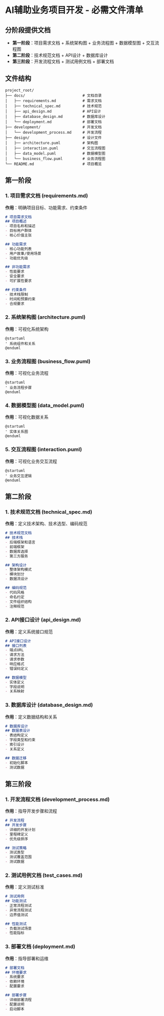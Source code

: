 # AI辅助业务项目开发 - 必需文件清单

## 分阶段提供文档
- **第一阶段**：项目需求文档 + 系统架构图 + 业务流程图 + 数据模型图 + 交互流程图
- **第二阶段**：技术规范文档 + API设计 + 数据库设计
- **第三阶段**：开发流程文档 + 测试用例文档 + 部署文档


## 文件结构
```
project_root/
├── docs/                          # 文档目录
│   ├── requirements.md            # 需求文档
│   ├── technical_spec.md          # 技术规范
│   ├── api_design.md              # API设计
│   ├── database_design.md         # 数据库设计
│   └── deployment.md              # 部署文档
├── development/                   # 开发文档
│   └── development_process.md     # 开发流程
├── design/                        # 设计文件
│   ├── architecture.puml          # 架构图
│   ├── interaction.puml           # 交互流程图
│   ├── data_model.puml            # 数据模型图
│   └── business_flow.puml         # 业务流程图
└── README.md                      # 项目概览
```

## 第一阶段

### 1. 项目需求文档 (requirements.md)
**作用**：明确项目目标、功能需求、约束条件
```markdown
# 项目需求文档
## 项目概述
- 项目名称和描述
- 目标用户群体
- 核心价值主张

## 功能需求
- 核心功能列表
- 用户故事/使用场景
- 功能优先级

## 非功能需求
- 性能要求
- 安全要求
- 可扩展性要求

## 约束条件
- 技术栈限制
- 时间和预算约束
- 合规要求
```


### 2. 系统架构图 (architecture.puml)
**作用**：可视化系统架构
```plantuml
@startuml
' 系统组件和关系
@enduml
```

### 3. 业务流程图 (business_flow.puml)
**作用**：可视化业务流程
```plantuml
@startuml
' 业务流程步骤
@enduml
```

### 4. 数据模型图 (data_model.puml)
**作用**：可视化数据关系
```plantuml
@startuml
' 实体关系图
@enduml
```

### 5. 交互流程图 (interaction.puml)
**作用**：可视化业务交互流程
```plantuml
@startuml
' 业务交互逻辑
@enduml
```


## 第二阶段

### 1. 技术规范文档 (technical_spec.md)
**作用**：定义技术架构、技术选型、编码规范
```markdown
# 技术规范文档
## 技术栈
- 后端框架和语言
- 前端框架
- 数据库选择
- 第三方服务

## 架构设计
- 整体架构模式
- 模块划分
- 数据流设计

## 编码规范
- 代码风格
- 命名约定
- 文件组织结构
- 注释规范
```

### 2. API接口设计 (api_design.md)
**作用**：定义系统接口规范
```markdown
# API接口设计
## 接口列表
- 端点URL
- 请求方法
- 请求参数
- 响应格式
- 错误码定义

## 数据模型
- 实体定义
- 字段说明
- 关系映射
```

### 3. 数据库设计 (database_design.md)
**作用**：定义数据结构和关系
```markdown
# 数据库设计
## 数据表设计
- 表结构定义
- 字段类型和约束
- 索引设计
- 关系定义

## 数据迁移
- 初始化脚本
- 测试数据
```
## 第三阶段

### 1. 开发流程文档 (development_process.md)
**作用**：指导开发步骤和流程
```markdown
# 开发流程
## 开发步骤
- 详细的开发计划
- 里程碑定义
- 优先级排序

## 测试策略
- 测试类型
- 测试覆盖范围
- 测试数据

```

### 2. 测试用例文档 (test_cases.md)
**作用**：定义测试标准
```markdown
# 测试用例
## 功能测试
- 正常流程测试
- 异常流程测试
- 边界值测试

## 性能测试
- 负载测试场景
- 性能指标

```

### 3. 部署文档 (deployment.md)
**作用**：指导部署和运维
```markdown
# 部署文档
## 环境要求
- 系统要求
- 依赖环境
- 配置要求

## 部署步骤
- 详细部署流程
- 配置说明
- 启动脚本
```

